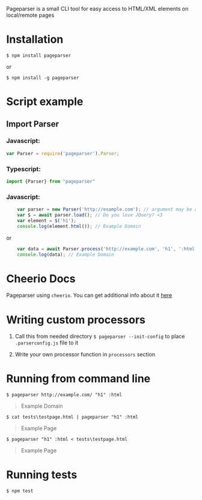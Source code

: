 
Pageparser is a small CLI tool for easy access to HTML/XML elements on local/remote pages

# Installation
`$ npm install pageparser`

or

`$ npm install -g pageparser`

# Script example

## Import Parser

### Javascript:
```js
var Parser = require('pageparser').Parser;
```

### Typescript:
```typescript
import {Parser} from "pageparser"
```

### Javascript:
```js
    var parser = new Parser('http://example.com'); // argument may be a ReadStream or String (URL or File Path)
    var $ = await parser.load(); // Do you love JQuery? <3
    var element = $('h1');
    console.log(element.html()); // Example Domain
```

or

```js
    var data = await Parser.process('http://example.com', 'h1', ':html');
    console.log(data); // Example Domain
```

# Cheerio Docs
Pageparser using `cheerio`.
You can get additional info about it [here](https://github.com/cheeriojs/cheerio)

# Writing custom processors

1. Call this from needed directory
`$ pageparser --init-config`
to  place `.parserconfig.js` file to it

2. Write your own processor function in `processors` section

# Running from command line
`$ pageparser http://example.com/ "h1" :html`
> Example Domain


`$ cat tests\testpage.html | pageparser "h1" :html`
> Example Page


`$ pageparser "h1" :html < tests\testpage.html`
> Example Page


# Running tests
`$ npm test`